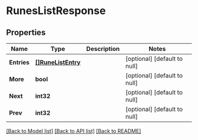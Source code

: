 # RunesListResponse

## Properties
Name | Type | Description | Notes
------------ | ------------- | ------------- | -------------
**Entries** | [**[]RuneListEntry**](RuneListEntry.md) |  | [optional] [default to null]
**More** | **bool** |  | [optional] [default to null]
**Next** | **int32** |  | [optional] [default to null]
**Prev** | **int32** |  | [optional] [default to null]

[[Back to Model list]](../README.md#documentation-for-models) [[Back to API list]](../README.md#documentation-for-api-endpoints) [[Back to README]](../README.md)

